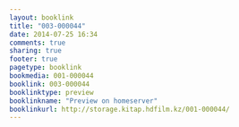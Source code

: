 ```yaml
---
layout: booklink
title: "003-000044"
date: 2014-07-25 16:34
comments: true
sharing: true
footer: true
pagetype: booklink 
bookmedia: 001-000044
booklink: 003-000044
booklinktype: preview
booklinkname: "Preview on homeserver"
booklinkurl: http://storage.kitap.hdfilm.kz/001-000044/
---
```

